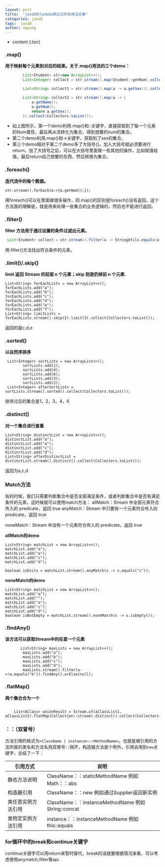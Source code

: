 ```yaml
---
layout: post
title:  "java8的lambda表达式所有用法合集"
categories: java8
tags:  java8
author: aqwang
---
```


* content
{:toc}


### .map()

**用于映射每个元素到对应的结果。关于.map()用法的三个demo：**

```java
		List<Student> str=new ArrayList<>();       
		List<Integer> collect = str.stream().map(Student::getNum).collect(Collectors.toList());
```

```java
        List<String> collect1 = str.stream().map(a -> a.getSex()).collect(Collectors.toList());
```

```java
        List<String> collect2 = str.stream().map(a -> {
            a.getName();
            a.getNum();
            return a.getSex();
        }).collect(Collectors.toList());
```

- 如上图所示，第一个demo利用.map()和::关键字，直接获取到了每一个元素的Num属性，最后再从流转化为集合，得到想要的num的集合。
- 第二个demo利用.map()和->关键字，获取到了sex的集合。
- 第三个demo相对于第二个demo多了大括号{}。加入大括号就必须要进行return，加了大括号之后，可以在大括号里面做一些其他的操作，比如赋值给值，最后return自己想要的东西，然后转换为集合。




### .foreach()

**迭代流中的每个数据。**

```
str.stream().forEach(a->{a.getNum();});
```

用foreach()可以在里面做很多操作，同.map()的区别是foreach()没有返回。这个方法我的理解是，就是用来处理一些集合的业务逻辑的，然后也不能进行返回。



### .filter()

**filter 方法用于通过设置的条件过滤出元素。**

```java
 List<Student> collect = str.stream().filter(a -> StringUtils.equals(a.getName(),a.getSex())).collect(Collectors.toList());
```

用.filter()方法找出符合条件的元素。



### .limit()/.skip()

**limit 返回 Stream 的前面 n 个元素；skip 则是扔掉前 n 个元素.**

```
List<String> forEachLists = new ArrayList<>();
forEachLists.add("a");
forEachLists.add("b");
forEachLists.add("c");
forEachLists.add("d");
forEachLists.add("e");
forEachLists.add("f");
List<String> limitLists = forEachLists.stream().skip(2).limit(3).collect(Collectors.toList());
```

返回的是c,d,e



### .sorted()

**以自然序排序**

```
 List<Integer> sortLists = new ArrayList<>();
        sortLists.add(1);
        sortLists.add(4);
        sortLists.add(6);
        sortLists.add(3);
        sortLists.add(2);
 List<Integer> afterSortLists = sortLists.stream().sorted().collect(Collectors.toList());
```

排序过后的集合是1，2，3，4，6



### .distinct()

**对一个集合进行查重**

```
List<String> distinctList = new ArrayList<>();
distinctList.add("a");
distinctList.add("a");
distinctList.add("c");
distinctList.add("d");
List<String> afterDistinctList = distinctList.stream().distinct().collect(Collectors.toList());
```

返回为a,c,d



### Match方法

有的时候，我们只需要判断集合中是否全部满足条件，或者判断集合中是否有满足条件的元素，这时候就可以使用match方法：
 allMatch：Stream 中全部元素符合传入的 predicate，返回 true
 anyMatch：Stream 中只要有一个元素符合传入的 predicate，返回 true

noneMatch：Stream 中没有一个元素符合传入的 predicate，返回 true

**allMatch的demo**

```
List<String> matchList = new ArrayList<>();
matchList.add("a");
matchList.add("a");
matchList.add("c");
matchList.add("d"); 

boolean isExits = matchList.stream().anyMatch(s -> s.equals("c"));
```

**noneMatch的demo**

```
List<String> matchList = new ArrayList<>();
matchList.add("a");
matchList.add("");
matchList.add("a");
matchList.add("c");
matchList.add("d");
boolean isNotEmpty = matchList.stream().noneMatch(s -> s.isEmpty());
```



### .findAny()

**该方法可以获取Stream中的任意一个元素**

```
       List<String> maxLists = new ArrayList<>();
        maxLists.add("a");
        maxLists.add("b");
        maxLists.add("c");
        maxLists.add("d");
        maxLists.stream().filter(a->!a.equals("b")).findAny().orElse(null);
```



### .flatMap()

**两个集合合为一个**

```

    List<AClass> unionResult = Stream.of(aClassList1, aClassList2).flatMap(Collection::stream).distinct().collect(Collectors.toList());

```



### ：：（双冒号）

方法引用的格式为`<ClassName | instance>::<MethodName>`。也就是被引用的方法所属的类名和方法名用双冒号`::`隔开，构造器方法是个例外，引用会用到`new`关键字，总结了一下：

| 引用方式           | 说明                                               |
| ------------------ | -------------------------------------------------- |
| 静态方法说明       | ClassName：：staticMethodName 例如Math：：abs      |
| 构造器引用         | ClassName：：new 例如通过Supplier<T>返回新实例     |
| 类任意实例方法引用 | ClassName：：instanceMethodName 例如String::concat |
| 类特定实例方法引用 | instance：：instanceMethodName  例如 this::equals  |



### for循环中的break和continue关键字

continue关键字可以用return来暂时替代，break的话就要根据情况来看，可以考虑使用anymatch,filter等api.